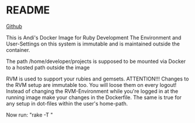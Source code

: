# README
[Github](https://github.com/iboard/docker-workstation)

This is Andi's Docker Image for Ruby Development
The Environment and User-Settings on this system
is immutable and is maintained outside the container.

The path /home/developer/projects is supposed to be mounted
via Docker to a hosted path outside the image


RVM is used to support your rubies and gemsets.
ATTENTION!!! Changes to the RVM setup are immutable too. You
will loose them on every logout! Instead of changing the
RVM-Environment while you're logged in at the running image
make your changes in the Dockerfile.
The same is true for any setup in dot-files within the user's
home-path.

Now run: "rake -T <enter>"


